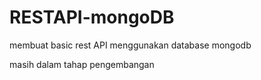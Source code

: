 # RESTAPI-mongoDB

membuat basic rest API menggunakan database mongodb

masih dalam tahap pengembangan
